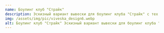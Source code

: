 ```yaml
---
name: Боулинг клуб "Страйк"
description: Эскизный вариант вывески для боулинг клуба "Страйк" с тех. описанием и фотопривязкой
img: /assets/img/pic/viveska_design6.webp
alt: Боулинг клуб "Страйк" Эскизный вариант вывески для боулинг клуба "Страйк" с тех. описанием и фотопривязкой
---
```

